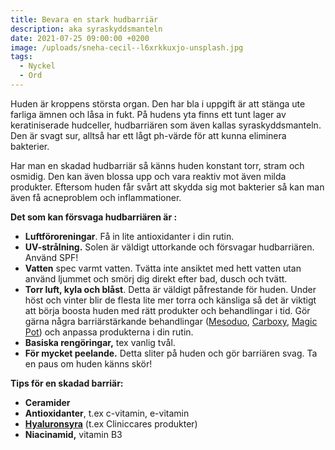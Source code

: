 ```yaml
---
title: Bevara en stark hudbarriär
description: aka syraskyddsmanteln
date: 2021-07-25 09:00:00 +0200
image: /uploads/sneha-cecil--l6xrkkuxjo-unsplash.jpg
tags:
  - Nyckel
  - Ord
---
```

Huden är kroppens största organ. Den har bla i uppgift är att stänga ute farliga ämnen och l&aring;sa in fukt. P&aring; hudens yta finns ett tunt lager av keratiniserade hudceller, hudbarriären som även kallas syraskyddsmanteln. Den är svagt sur, allts&aring; har ett l&aring;gt ph-värde för att kunna eliminera bakterier.&nbsp;

Har man en skadad hudbarriär s&aring; känns huden konstant torr, stram och osmidig. Den kan även blossa upp och vara reaktiv mot även milda produkter. Eftersom huden f&aring;r sv&aring;rt att skydda sig mot bakterier s&aring; kan man även f&aring; acneproblem och inflammationer.

**Det som kan försvaga hudbarriären är :**

* **Luftföroreningar**. F&aring; in lite antioxidanter i din rutin.
* **UV-str&aring;lning.** Solen är väldigt uttorkande och försvagar hudbarriären. Använd SPF\!
* **Vatten** spec varmt vatten. Tvätta inte ansiktet med hett vatten utan använd ljummet och smörj dig direkt efter bad, dusch och tvätt.
* **Torr luft, kyla och bl&aring;st**. Detta är väldigt p&aring;frestande för huden. Under höst och vinter blir de flesta lite mer torra och känsliga s&aring; det är viktigt att börja boosta huden med rätt produkter och behandlingar i tid. Gör gärna n&aring;gra barriärstärkande behandlingar ([Mesoduo](/behandlingar/mesoduo/), [Carboxy](/behandlingar/cliniccare-carboxy-terapi/), [Magic Pot](/ansiktsbehandlingar-magic-pot/)) och anpassa produkterna i din rutin.
* **Basiska rengöringar,** tex vanlig tv&aring;l.&nbsp;
* **För mycket peelande.** Detta sliter p&aring; huden och gör barriären svag. Ta en paus om huden känns skör\!

**Tips för en skadad barriär:**

* **Ceramider**
* **Antioxidanter**, t.ex c-vitamin, e-vitamin&nbsp;
* [**Hyaluronsyra**](/produkter/)&nbsp;(t.ex Cliniccares produkter)
* **Niacinamid,** vitamin B3

&nbsp;
